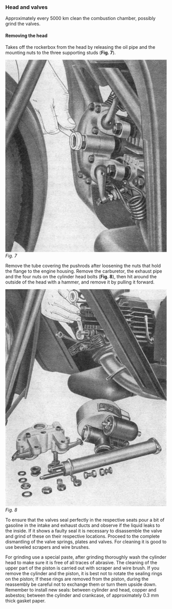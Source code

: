 ### Head and valves

Approximately every 5000 km clean the combustion chamber, possibly grind the valves.

#### Removing the head

Takes off the rockerbox from the head by releasing the oil pipe and the mounting nuts to the three 
supporting studs (**Fig. 7**).

![Fig. 7](07.jpg) 
*Fig. 7*

Remove the tube covering the pushrods after loosening the nuts that hold the flange to the engine 
housing. Remove the carburetor, the exhaust pipe and the four nuts on the cylinder head bolts 
(**Fig. 8**), then hit around the outside of the head with a hammer, and remove it by pulling it 
forward.

![Fig. 8](08.jpg) 
*Fig. 8*

To ensure that the valves seal perfectly in the respective seats pour a bit of gasoline in the 
intake and exhaust ducts and observe if the liquid leaks to the inside. If it shows a faulty seal it 
is necessary to disassemble the valve and grind of these on their respective locations. Proceed to 
the complete dismantling of the valve springs, plates and valves. For cleaning it is good to use 
beveled scrapers and wire brushes.

For grinding use a special paste, after grinding thoroughly wash the cylinder head to make sure it 
is free of all traces of abrasive. The cleaning of the upper part of the piston is carried out with 
scraper and wire brush. If you remove the cylinder and the piston, it is best not to rotate the 
sealing rings on the piston; If these rings are removed from the piston, during the reassembly be 
careful not to exchange them or turn them upside down.
Remember to install new seals: between cylinder and head, copper and asbestos; between the cylinder 
and crankcase, of approximately 0.3 mm thick gasket paper.
